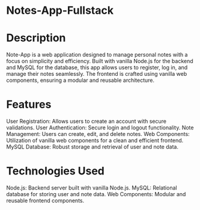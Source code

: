# Notes-App-Fullstack
# Description
Note-App is a web application designed to manage personal notes with a focus on simplicity and efficiency. Built with vanilla Node.js for the backend and MySQL for the database, this app allows users to register, log in, and manage their notes seamlessly. The frontend is crafted using vanilla web components, ensuring a modular and reusable architecture.

# Features
User Registration: Allows users to create an account with secure validations.
User Authentication: Secure login and logout functionality.
Note Management: Users can create, edit, and delete notes.
Web Components: Utilization of vanilla web components for a clean and efficient frontend.
MySQL Database: Robust storage and retrieval of user and note data.
# Technologies Used
Node.js: Backend server built with vanilla Node.js.
MySQL: Relational database for storing user and note data.
Web Components: Modular and reusable frontend components.
